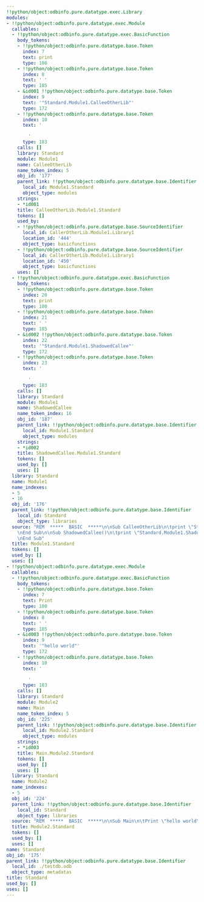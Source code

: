 ```yaml
---
!!python/object:odbinfo.pure.datatype.exec.Library
modules:
- !!python/object:odbinfo.pure.datatype.exec.Module
  callables:
  - !!python/object:odbinfo.pure.datatype.exec.BasicFunction
    body_tokens:
    - !!python/object:odbinfo.pure.datatype.base.Token
      index: 7
      text: print
      type: 100
    - !!python/object:odbinfo.pure.datatype.base.Token
      index: 8
      text: ' '
      type: 185
    - &id001 !!python/object:odbinfo.pure.datatype.base.Token
      index: 9
      text: '"Standard.Module1.CalleeOtherLib"'
      type: 172
    - !!python/object:odbinfo.pure.datatype.base.Token
      index: 10
      text: '

        '
      type: 183
    calls: []
    library: Standard
    module: Module1
    name: CalleeOtherLib
    name_token_index: 5
    obj_id: '177'
    parent_link: !!python/object:odbinfo.pure.datatype.base.Identifier
      local_id: Module1.Standard
      object_type: modules
    strings:
    - *id001
    title: CalleeOtherLib.Module1.Standard
    tokens: []
    used_by:
    - !!python/object:odbinfo.pure.datatype.base.SourceIdentifier
      local_id: CallerOtherLib.Module1.Library1
      location_id: '444'
      object_type: basicfunctions
    - !!python/object:odbinfo.pure.datatype.base.SourceIdentifier
      local_id: CallerOtherLib.Module1.Library1
      location_id: '450'
      object_type: basicfunctions
    uses: []
  - !!python/object:odbinfo.pure.datatype.exec.BasicFunction
    body_tokens:
    - !!python/object:odbinfo.pure.datatype.base.Token
      index: 20
      text: print
      type: 100
    - !!python/object:odbinfo.pure.datatype.base.Token
      index: 21
      text: ' '
      type: 185
    - &id002 !!python/object:odbinfo.pure.datatype.base.Token
      index: 22
      text: '"Standard.Module1.ShadowedCallee"'
      type: 172
    - !!python/object:odbinfo.pure.datatype.base.Token
      index: 23
      text: '

        '
      type: 183
    calls: []
    library: Standard
    module: Module1
    name: ShadowedCallee
    name_token_index: 16
    obj_id: '187'
    parent_link: !!python/object:odbinfo.pure.datatype.base.Identifier
      local_id: Module1.Standard
      object_type: modules
    strings:
    - *id002
    title: ShadowedCallee.Module1.Standard
    tokens: []
    used_by: []
    uses: []
  library: Standard
  name: Module1
  name_indexes:
  - 5
  - 16
  obj_id: '176'
  parent_link: !!python/object:odbinfo.pure.datatype.base.Identifier
    local_id: Standard
    object_type: libraries
  source: "REM  *****  BASIC  *****\n\nSub CalleeOtherLib\n\tprint \"Standard.Module1.CalleeOtherLib\"\
    \nEnd Sub\n\nSub ShadowedCallee()\n\tprint \"Standard.Module1.ShadowedCallee\"\
    \nEnd Sub"
  title: Module1.Standard
  tokens: []
  used_by: []
  uses: []
- !!python/object:odbinfo.pure.datatype.exec.Module
  callables:
  - !!python/object:odbinfo.pure.datatype.exec.BasicFunction
    body_tokens:
    - !!python/object:odbinfo.pure.datatype.base.Token
      index: 7
      text: Print
      type: 100
    - !!python/object:odbinfo.pure.datatype.base.Token
      index: 8
      text: ' '
      type: 185
    - &id003 !!python/object:odbinfo.pure.datatype.base.Token
      index: 9
      text: '"hello world"'
      type: 172
    - !!python/object:odbinfo.pure.datatype.base.Token
      index: 10
      text: '

        '
      type: 183
    calls: []
    library: Standard
    module: Module2
    name: Main
    name_token_index: 5
    obj_id: '225'
    parent_link: !!python/object:odbinfo.pure.datatype.base.Identifier
      local_id: Module2.Standard
      object_type: modules
    strings:
    - *id003
    title: Main.Module2.Standard
    tokens: []
    used_by: []
    uses: []
  library: Standard
  name: Module2
  name_indexes:
  - 5
  obj_id: '224'
  parent_link: !!python/object:odbinfo.pure.datatype.base.Identifier
    local_id: Standard
    object_type: libraries
  source: "REM  *****  BASIC  *****\n\nSub Main\n\tPrint \"hello world\"\nEnd Sub"
  title: Module2.Standard
  tokens: []
  used_by: []
  uses: []
name: Standard
obj_id: '175'
parent_link: !!python/object:odbinfo.pure.datatype.base.Identifier
  local_id: ./testdb.odb
  object_type: metadatas
title: Standard
used_by: []
uses: []
---
```

